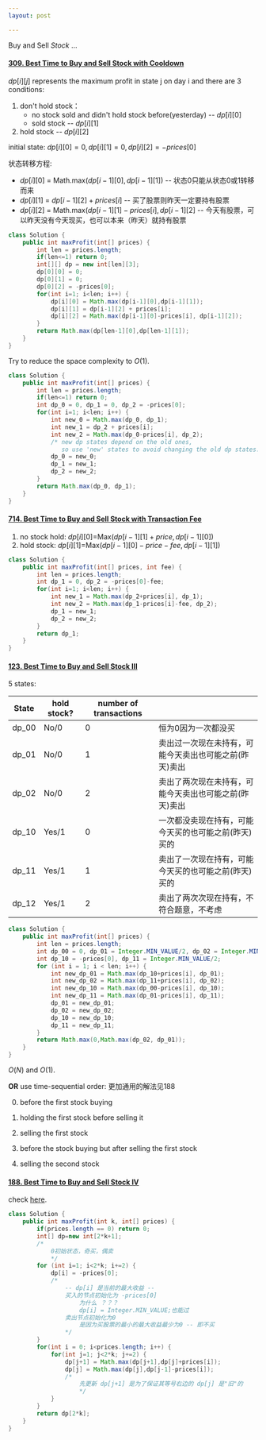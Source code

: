 ```yaml
---
layout: post

---
```


Buy and Sell *Stock* ...

#### [309. Best Time to Buy and Sell Stock with Cooldown](https://leetcode.cn/problems/best-time-to-buy-and-sell-stock-with-cooldown/)

$dp[i][j]$ represents the maximum profit in state j on day i and there are 3 conditions:

1. don't hold stock：
   - no stock sold and didn't hold stock before(yesterday) -- $dp[i][0]$
   - sold stock -- $dp[i][1]$
2. hold stock -- $dp[i][2]$

initial state: $dp[i][0]=0, dp[i][1]=0, dp[i][2]=-prices[0]$

状态转移方程: 

- $dp[i][0]$ = Math.max($dp[i-1][0], dp[i-1][1]$) -- 状态0只能从状态0或1转移而来
- $dp[i][1]$ = $dp[i-1][2] + prices[i]$ -- 买了股票则昨天一定要持有股票
- $dp[i][2]$ = Math.max($dp[i-1][1]-prices[i], dp[i-1][2]$ -- 今天有股票，可以昨天没有今天现买，也可以本来（昨天）就持有股票

```java
class Solution {
    public int maxProfit(int[] prices) {
        int len = prices.length;
        if(len<=1) return 0;
        int[][] dp = new int[len][3];
        dp[0][0] = 0;
        dp[0][1] = 0;
        dp[0][2] = -prices[0];
        for(int i=1; i<len; i++) {
            dp[i][0] = Math.max(dp[i-1][0],dp[i-1][1]);
            dp[i][1] = dp[i-1][2] + prices[i];
            dp[i][2] = Math.max(dp[i-1][0]-prices[i], dp[i-1][2]);
        }
        return Math.max(dp[len-1][0],dp[len-1][1]);
    }
}
```

Try to reduce the space complexity to $O(1)$.

```java
class Solution {
    public int maxProfit(int[] prices) {
        int len = prices.length;
        if(len<=1) return 0;
        int dp_0 = 0, dp_1 = 0, dp_2 = -prices[0];
        for(int i=1; i<len; i++) {
            int new_0 = Math.max(dp_0, dp_1);
            int new_1 = dp_2 + prices[i];
            int new_2 = Math.max(dp_0-prices[i], dp_2);
            /* new dp states depend on the old ones, 
               so use 'new' states to avoid changing the old dp states. */
            dp_0 = new_0;
            dp_1 = new_1;
            dp_2 = new_2;
        }
        return Math.max(dp_0, dp_1);
    }
}
```

#### [714. Best Time to Buy and Sell Stock with Transaction Fee](https://leetcode.cn/problems/best-time-to-buy-and-sell-stock-with-transaction-fee/)

1. no stock hold: $dp[i][0]$=Max$(dp[i-1][1]+price,dp[i-1][0])$
2. hold stock: $dp[i][1]$=Max$(dp[i-1][0]-price-fee,dp[i-1][1])$

```java
class Solution {
    public int maxProfit(int[] prices, int fee) {
        int len = prices.length;
        int dp_1 = 0, dp_2 = -prices[0]-fee;
        for(int i=1; i<len; i++) {
            int new_1 = Math.max(dp_2+prices[i], dp_1);
            int new_2 = Math.max(dp_1-prices[i]-fee, dp_2);
            dp_1 = new_1;
            dp_2 = new_2;
        }
        return dp_1;
    }
}
```

#### [123. Best Time to Buy and Sell Stock III](https://leetcode.cn/problems/best-time-to-buy-and-sell-stock-iii/)

5 states:

| State | hold stock? | number of transactions |                                                        |
| ----- | ----------- | ---------------------- | ------------------------------------------------------ |
| dp_00 | No/0        | 0                      | 恒为0因为一次都没买                                    |
| dp_01 | No/0        | 1                      | 卖出过一次现在未持有，可能今天卖出也可能之前(昨天)卖出 |
| dp_02 | No/0        | 2                      | 卖出了两次现在未持有，可能今天卖出也可能之前(昨天)卖出 |
| dp_10 | Yes/1       | 0                      | 一次都没卖现在持有，可能今天买的也可能之前(昨天)买的   |
| dp_11 | Yes/1       | 1                      | 卖出了一次现在持有，可能今天买的也可能之前(昨天)买的   |
| dp_12 | Yes/1       | 2                      | 卖出了两次次现在持有，不符合题意，不考虑               |

```java
class Solution {
    public int maxProfit(int[] prices) {
        int len = prices.length;
        int dp_00 = 0, dp_01 = Integer.MIN_VALUE/2, dp_02 = Integer.MIN_VALUE/2;
        int dp_10 = -prices[0], dp_11 = Integer.MIN_VALUE/2;
        for (int i = 1; i < len; i++) {
            int new_dp_01 = Math.max(dp_10+prices[i], dp_01);
            int new_dp_02 = Math.max(dp_11+prices[i], dp_02);
            int new_dp_10 = Math.max(dp_00-prices[i], dp_10);
            int new_dp_11 = Math.max(dp_01-prices[i], dp_11);
            dp_01 = new_dp_01;
            dp_02 = new_dp_02;
            dp_10 = new_dp_10;
            dp_11 = new_dp_11;
        }
        return Math.max(0,Math.max(dp_02, dp_01));
    }
}
```

$O(N)$ and $O(1)$.

**OR** use time-sequential order: 更加通用的解法见188

0. before the first stock buying

1. holding the first stock before selling it
2. selling the first stock
3. before the stock buying but after selling the first stock
4. selling the second stock

#### [188. Best Time to Buy and Sell Stock IV](https://leetcode.cn/problems/best-time-to-buy-and-sell-stock-iv/)

check [here](https://leetcode.cn/problems/best-time-to-buy-and-sell-stock-iv/solution/dai-ma-sui-xiang-lu-188-mai-mai-gu-piao-w01v7/).

```java
class Solution {
    public int maxProfit(int k, int[] prices) {
        if(prices.length == 0) return 0;
        int[] dp=new int[2*k+1];
        /*
        	0初始状态，奇买，偶卖
        	*/
        for (int i=1; i<2*k; i+=2) {
            dp[i] = -prices[0]; 
            /*
            	-- dp[i] 是当前的最大收益 -- 
            	买入的节点初始化为 -prices[0]
            		为什么 ？？？
            		dp[i] = Integer.MIN_VALUE;也能过
            	卖出节点初始化为0
            		是因为买股票的最小的最大收益最少为0 -- 即不买
            	*/
        }
        for(int i = 0; i<prices.length; i++) {
            for(int j=1; j<2*k; j+=2) {
                dp[j+1] = Math.max(dp[j+1],dp[j]+prices[i]);
                dp[j] = Math.max(dp[j],dp[j-1]-prices[i]);
                /*
                	先更新 dp[j+1] 是为了保证其等号右边的 dp[j] 是"旧"的
                	*/
            }
        }
        return dp[2*k];
    }
}
```


